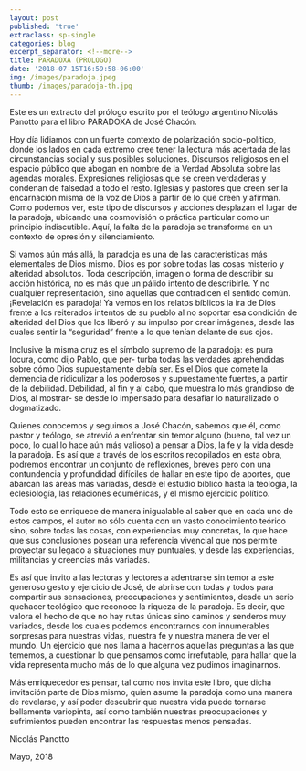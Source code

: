 ```yaml
---
layout: post
published: 'true'
extraclass: sp-single
categories: blog
excerpt_separator: <!--more-->
title: PARADOXA (PROLOGO)
date: '2018-07-15T16:59:58-06:00'
img: /images/paradoja.jpeg
thumb: /images/paradoja-th.jpg
---
```

Este es un extracto del prólogo escrito por el teólogo argentino Nicolás Panotto para el libro PARADOXA de José Chacón.

Hoy día lidiamos con un fuerte contexto de polarización socio-político, donde los lados en cada extremo cree tener la lectura más acertada de las circunstancias social y sus posibles soluciones. Discursos religiosos en el espacio público que abogan en nombre de la Verdad Absoluta sobre las agendas morales. Expresiones religiosas que se creen verdaderas y condenan de falsedad a todo el resto. Iglesias y pastores que creen ser la encarnación misma de la voz de Dios a partir de lo que creen y afirman. Como podemos ver, este tipo de discursos y acciones desplazan el lugar de la paradoja, ubicando una cosmovisión o práctica particular como un principio indiscutible. Aquí, la falta de la paradoja se transforma en un contexto de opresión y silenciamiento. 

Si vamos aún más allá, la paradoja es una de las características más elementales de Dios mismo. Dios es por sobre todas las cosas misterio y alteridad absolutos. Toda descripción, imagen o forma de describir su acción histórica, no es más que un pálido intento de describirle. Y no cualquier representación, sino aquellas que contradicen el sentido común. ¡Revelación es paradoja! Ya vemos en los relatos bíblicos la ira de Dios frente a los reiterados intentos de su pueblo al no soportar esa condición de alteridad del Dios que los liberó y su impulso por crear imágenes, desde las cuales sentir la “seguridad” frente a lo que tenían delante de sus ojos. 

Inclusive la misma cruz es el símbolo supremo de la paradoja: es pura locura, como dijo Pablo, que per- turba todas las verdades aprehendidas sobre cómo Dios supuestamente debía ser. Es el Dios que comete la demencia de ridiculizar a los poderosos y supuestamente fuertes, a partir de la debilidad. Debilidad, al fin y al cabo, que muestra lo más grandioso de Dios, al mostrar- se desde lo impensado para desafiar lo naturalizado o dogmatizado. 

Quienes conocemos y seguimos a José Chacón, sabemos que él, como pastor y teólogo, se atrevió a enfrentar sin temor alguno (bueno, tal vez un poco, lo cual lo hace aún más valioso) a pensar a Dios, la fe y la vida desde la paradoja. Es así que a través de los escritos recopilados en esta obra, podremos encontrar un conjunto de reflexiones, breves pero con una contundencia y profundidad difíciles de hallar en este tipo de aportes, que abarcan las áreas más variadas, desde el estudio bíblico hasta la teología, la eclesiología, las relaciones ecuménicas, y el mismo ejercicio político. 

Todo esto se enriquece de manera inigualable al saber que en cada uno de estos campos, el autor no sólo cuenta con un vasto conocimiento teórico sino, sobre todas las cosas, con experiencias muy concretas, lo que hace que sus conclusiones posean una referencia vivencial que nos permite proyectar su legado a situaciones muy puntuales, y desde las experiencias, militancias y creencias más variadas. 

Es así que invito a las lectoras y lectores a adentrarse sin temor a este generoso gesto y ejercicio de José, de abrirse con todas y todos para compartir sus sensaciones, preocupaciones y sentimientos, desde un serio quehacer teológico que reconoce la riqueza de la paradoja. Es decir, que valora el hecho de que no hay rutas únicas sino caminos y senderos muy variados, desde los cuales podemos encontrarnos con innumerables sorpresas para nuestras vidas, nuestra fe y nuestra manera de ver el mundo. Un ejercicio que nos llama a hacernos aquellas preguntas a las que tememos, a cuestionar lo que pensamos como irrefutable, para hallar que la vida representa mucho más de lo que alguna vez pudimos imaginarnos. 

Más enriquecedor es pensar, tal como nos invita este libro, que dicha invitación parte de Dios mismo, quien asume la paradoja como una manera de revelarse, y así poder descubrir que nuestra vida puede tornarse bellamente variopinta, así como también nuestras preocupaciones y sufrimientos pueden encontrar las respuestas menos pensadas. 

Nicolás Panotto 

Mayo, 2018

